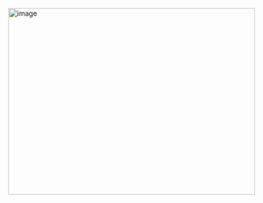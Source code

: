 <img width="498" height="378" alt="image" src="https://github.com/user-attachments/assets/95070044-f8e8-4b2c-9880-3fc8d6738c22" />  


